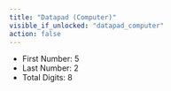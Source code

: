 ```yaml
---
title: "Datapad (Computer)"
visible_if_unlocked: "datapad_computer"
action: false
---
```


* First Number: 5
* Last Number: 2
* Total Digits: 8